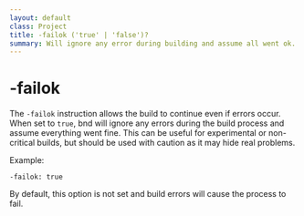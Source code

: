 ```yaml
---
layout: default
class: Project
title: -failok ('true' | 'false')?
summary: Will ignore any error during building and assume all went ok. 
---
```


# -failok

The `-failok` instruction allows the build to continue even if errors occur. When set to `true`, bnd will ignore any errors during the build process and assume everything went fine. This can be useful for experimental or non-critical builds, but should be used with caution as it may hide real problems.

Example:

```
-failok: true
```

By default, this option is not set and build errors will cause the process to fail.

